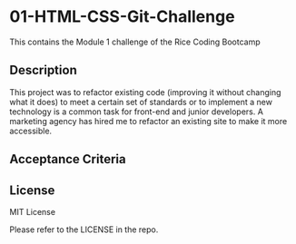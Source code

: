 # 01-HTML-CSS-Git-Challenge
This contains the Module 1 challenge of the Rice Coding Bootcamp

## Description

This project was to refactor existing code (improving it without changing what it does) to meet a certain set of standards or to implement a new technology is a common task for front-end and junior developers. A marketing agency has hired me to refactor an existing site to make it more accessible.

## Acceptance Criteria



## License

MIT License

Please refer to the LICENSE in the repo.
